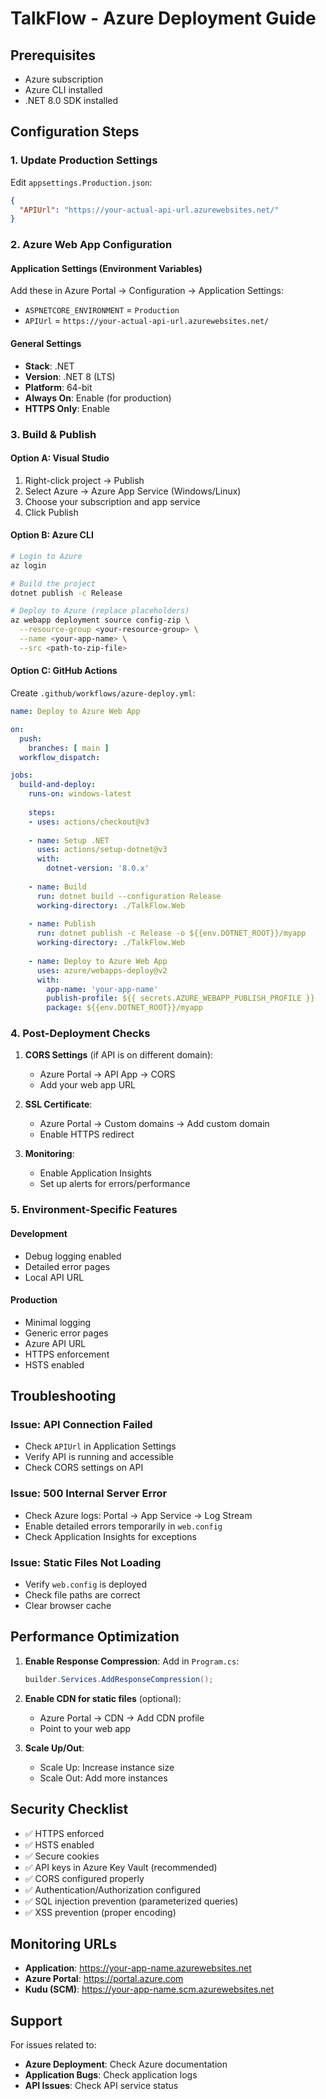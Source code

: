 # TalkFlow - Azure Deployment Guide

## Prerequisites
- Azure subscription
- Azure CLI installed
- .NET 8.0 SDK installed

## Configuration Steps

### 1. Update Production Settings
Edit `appsettings.Production.json`:
```json
{
  "APIUrl": "https://your-actual-api-url.azurewebsites.net/"
}
```

### 2. Azure Web App Configuration

#### Application Settings (Environment Variables)
Add these in Azure Portal → Configuration → Application Settings:
- `ASPNETCORE_ENVIRONMENT` = `Production`
- `APIUrl` = `https://your-actual-api-url.azurewebsites.net/`

#### General Settings
- **Stack**: .NET
- **Version**: .NET 8 (LTS)
- **Platform**: 64-bit
- **Always On**: Enable (for production)
- **HTTPS Only**: Enable

### 3. Build & Publish

#### Option A: Visual Studio
1. Right-click project → Publish
2. Select Azure → Azure App Service (Windows/Linux)
3. Choose your subscription and app service
4. Click Publish

#### Option B: Azure CLI
```bash
# Login to Azure
az login

# Build the project
dotnet publish -c Release

# Deploy to Azure (replace placeholders)
az webapp deployment source config-zip \
  --resource-group <your-resource-group> \
  --name <your-app-name> \
  --src <path-to-zip-file>
```

#### Option C: GitHub Actions
Create `.github/workflows/azure-deploy.yml`:
```yaml
name: Deploy to Azure Web App

on:
  push:
    branches: [ main ]
  workflow_dispatch:

jobs:
  build-and-deploy:
    runs-on: windows-latest
    
    steps:
    - uses: actions/checkout@v3
    
    - name: Setup .NET
      uses: actions/setup-dotnet@v3
      with:
        dotnet-version: '8.0.x'
    
    - name: Build
      run: dotnet build --configuration Release
      working-directory: ./TalkFlow.Web
    
    - name: Publish
      run: dotnet publish -c Release -o ${{env.DOTNET_ROOT}}/myapp
      working-directory: ./TalkFlow.Web
    
    - name: Deploy to Azure Web App
      uses: azure/webapps-deploy@v2
      with:
        app-name: 'your-app-name'
        publish-profile: ${{ secrets.AZURE_WEBAPP_PUBLISH_PROFILE }}
        package: ${{env.DOTNET_ROOT}}/myapp
```

### 4. Post-Deployment Checks

1. **CORS Settings** (if API is on different domain):
   - Azure Portal → API App → CORS
   - Add your web app URL

2. **SSL Certificate**:
   - Azure Portal → Custom domains → Add custom domain
   - Enable HTTPS redirect

3. **Monitoring**:
   - Enable Application Insights
   - Set up alerts for errors/performance

### 5. Environment-Specific Features

#### Development
- Debug logging enabled
- Detailed error pages
- Local API URL

#### Production
- Minimal logging
- Generic error pages
- Azure API URL
- HTTPS enforcement
- HSTS enabled

## Troubleshooting

### Issue: API Connection Failed
- Check `APIUrl` in Application Settings
- Verify API is running and accessible
- Check CORS settings on API

### Issue: 500 Internal Server Error
- Check Azure logs: Portal → App Service → Log Stream
- Enable detailed errors temporarily in `web.config`
- Check Application Insights for exceptions

### Issue: Static Files Not Loading
- Verify `web.config` is deployed
- Check file paths are correct
- Clear browser cache

## Performance Optimization

1. **Enable Response Compression**:
   Add in `Program.cs`:
   ```csharp
   builder.Services.AddResponseCompression();
   ```

2. **Enable CDN for static files** (optional):
   - Azure Portal → CDN → Add CDN profile
   - Point to your web app

3. **Scale Up/Out**:
   - Scale Up: Increase instance size
   - Scale Out: Add more instances

## Security Checklist

- ✅ HTTPS enforced
- ✅ HSTS enabled
- ✅ Secure cookies
- ✅ API keys in Azure Key Vault (recommended)
- ✅ CORS configured properly
- ✅ Authentication/Authorization configured
- ✅ SQL injection prevention (parameterized queries)
- ✅ XSS prevention (proper encoding)

## Monitoring URLs

- **Application**: https://your-app-name.azurewebsites.net
- **Azure Portal**: https://portal.azure.com
- **Kudu (SCM)**: https://your-app-name.scm.azurewebsites.net

## Support

For issues related to:
- **Azure Deployment**: Check Azure documentation
- **Application Bugs**: Check application logs
- **API Issues**: Check API service status
